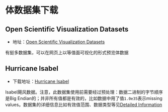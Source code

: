 # 体数据集下载
## Open Scientific Visualization Datasets
- 地址：[Open Scientific Visualization Datasets](https://klacansky.com/open-scivis-datasets/)

有挺多数据集，可以在网页上以等值面可视化的形式预览体数据

## Hurricane Isabel
- 下载地址：[Hurricane Isabel](https://www.earthsystemgrid.org/dataset/isabeldata.html)

Isabel飓风数据。注意，此数据集使用前需要经过预处理：数据二进制的字节顺序是Big Endian的；并非所有值都是有效的，比如数据中用了值`1.0e35`表示missing values。数据集的详细信息比如有效值范围、数据类型等见[Detailed Information](https://www.earthsystemgrid.org/dataset/isabeldata/file/readme.html)
